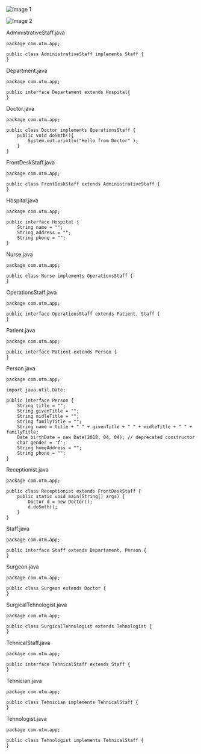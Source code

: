 ![Image 1](https://www.uml-diagrams.org/examples/class-example-hospital-organization.png)

![Image 2](https://github.com/AshleyBlair/OOP/blob/images/Organization.png)

AdministrativeStaff.java
 
``` 
package com.utm.app;

public class AdministrativeStaff implements Staff {
}
```
Department.java

```
package com.utm.app;

public interface Departament extends Hospital{
}
```
Doctor.java

```
package com.utm.app;

public class Doctor implements OperationsStaff {
    public void doSmth(){
        System.out.println("Hello from Doctor" );
    }
}
```

FrontDeskStaff.java

```
package com.utm.app;

public class FrontDeskStaff extends AdministrativeStaff {
}
```

Hospital.java

```
package com.utm.app;

public interface Hospital {
    String name = "";
    String address = "";
    String phone = "";
}
```

Nurse.java

```
package com.utm.app;

public class Nurse implements OperationsStaff {
}
```
OperationsStaff.java

```
package com.utm.app;

public interface OperationsStaff extends Patient, Staff {
}
```

Patient.java
```
package com.utm.app;

public interface Patient extends Person {
}
```

Person.java
```
package com.utm.app;

import java.util.Date;

public interface Person {
    String title = "";
    String givenTitle = "";
    String midleTitle = "";
    String familyTitle = "";
    String name = title + " " + givenTitle + " " + midleTitle + " " + familyTitle;
    Date birthDate = new Date(2018, 04, 04); // deprecated constructor
    char gender = 'f';
    String homeAddress = "";
    String phone = "";
}
```

Receptionist.java

```
package com.utm.app;

public class Receptionist extends FrontDeskStaff {
    public static void main(String[] args) {
        Doctor d = new Doctor();
        d.doSmth();
    }
}
```

Staff.java

```
package com.utm.app;

public interface Staff extends Departament, Person {
}
```

Surgeon.java

```
package com.utm.app;

public class Surgeon extends Doctor {
}
```

SurgicalTehnologist.java

```
package com.utm.app;

public class SurgicalTehnologist extends Tehnologist {
}
```
TehnicalStaff.java

```
package com.utm.app;

public interface TehnicalStaff extends Staff {
}
```

Tehnician.java
```
package com.utm.app;

public class Tehnician implements TehnicalStaff {
}
```

Tehnologist.java
```
package com.utm.app;

public class Tehnologist implements TehnicalStaff {
}
```

